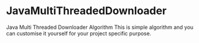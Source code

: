 # JavaMultiThreadedDownloader
Java Multi Threaded Downloader Algorithm
This is simple algorithm and you can customise it yourself for your project specific purpose.
